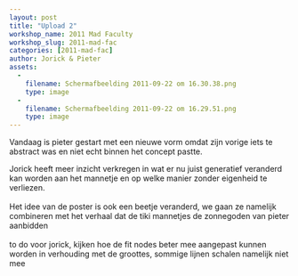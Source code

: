 ```yaml
---
layout: post
title: "Upload 2"
workshop_name: 2011 Mad Faculty
workshop_slug: 2011-mad-fac
categories: [2011-mad-fac]
author: Jorick & Pieter 
assets:
  -
    filename: Schermafbeelding 2011-09-22 om 16.30.38.png
    type: image
  -
    filename: Schermafbeelding 2011-09-22 om 16.29.51.png
    type: image
---
```

Vandaag is pieter gestart met een nieuwe vorm omdat zijn vorige iets te abstract was en niet echt binnen het concept pastte.&nbsp;<div>Jorick heeft meer inzicht verkregen in wat er nu juist generatief veranderd kan worden aan het mannetje en op welke manier zonder eigenheid te verliezen.</div><div><br /></div><div>Het idee van de poster is ook een beetje veranderd, we gaan ze namelijk combineren met het verhaal dat de tiki mannetjes de zonnegoden van pieter aanbidden</div><div><br /></div><div>to do voor jorick, kijken hoe de fit nodes beter mee aangepast kunnen worden in verhouding met de groottes, sommige lijnen schalen namelijk niet mee</div>
